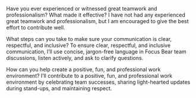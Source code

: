 Have you ever experienced or witnessed great teamwork and professionalism? What made it effective?
I have not had any experienced great teamwork and professionalism, but I am encouraged to give the best effort to contribute well.

What steps can you take to make sure your communication is clear, respectful, and inclusive?
To ensure clear, respectful, and inclusive communication, I’ll use concise, jargon-free language in Focus Bear team discussions, listen actively, and ask to clarify questions.

How can you help create a positive, fun, and professional work environment?
I’ll contribute to a positive, fun, and professional work environment by celebrating team successes, sharing light-hearted updates during stand-ups, and maintaining respect.
